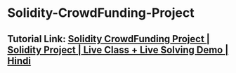 # Solidity-CrowdFunding-Project

## Tutorial Link: [Solidity CrowdFunding Project | Solidity Project | Live Class + Live Solving Demo | Hindi](https://www.youtube.com/watch?v=2SNr-PJmcZE)